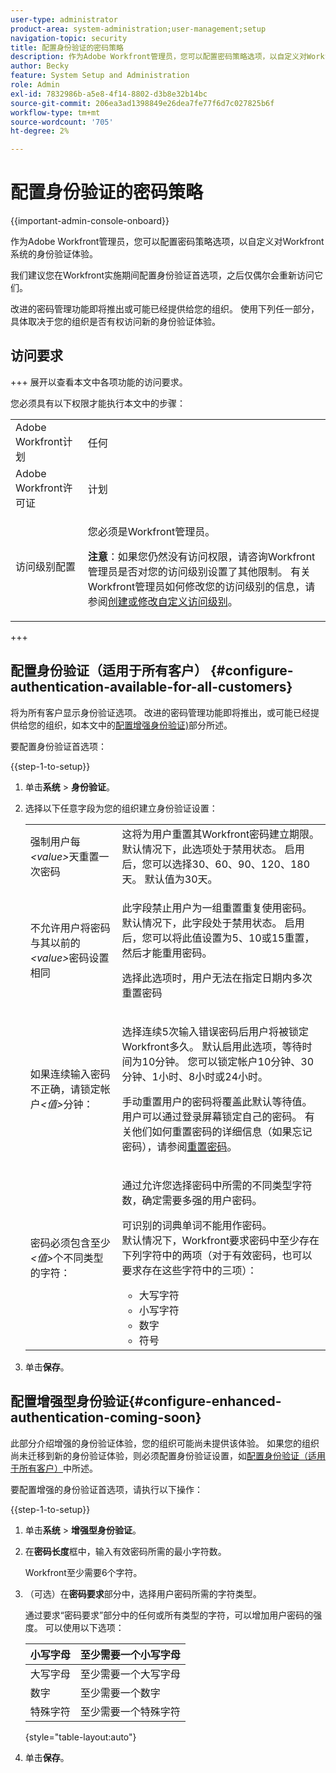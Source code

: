 ```yaml
---
user-type: administrator
product-area: system-administration;user-management;setup
navigation-topic: security
title: 配置身份验证的密码策略
description: 作为Adobe Workfront管理员，您可以配置密码策略选项，以自定义对Workfront系统的身份验证体验。
author: Becky
feature: System Setup and Administration
role: Admin
exl-id: 7832986b-a5e8-4f14-8802-d3b8e32b14bc
source-git-commit: 206ea3ad1398849e26dea7fe77f6d7c027825b6f
workflow-type: tm+mt
source-wordcount: '705'
ht-degree: 2%

---
```


# 配置身份验证的密码策略

{{important-admin-console-onboard}}

作为Adobe Workfront管理员，您可以配置密码策略选项，以自定义对Workfront系统的身份验证体验。

我们建议您在Workfront实施期间配置身份验证首选项，之后仅偶尔会重新访问它们。

改进的密码管理功能即将推出或可能已经提供给您的组织。 使用下列任一部分，具体取决于您的组织是否有权访问新的身份验证体验。

## 访问要求

+++ 展开以查看本文中各项功能的访问要求。

您必须具有以下权限才能执行本文中的步骤：

<table style="table-layout:auto"> 
 <col> 
 <col> 
 <tbody> 
  <tr> 
   <td role="rowheader">Adobe Workfront计划</td> 
   <td>任何</td> 
  </tr> 
  <tr> 
   <td role="rowheader">Adobe Workfront许可证</td> 
   <td>计划</td> 
  </tr> 
  <tr> 
   <td role="rowheader">访问级别配置</td> 
   <td> <p>您必须是Workfront管理员。</p> <p><b>注意</b>：如果您仍然没有访问权限，请咨询Workfront管理员是否对您的访问级别设置了其他限制。 有关Workfront管理员如何修改您的访问级别的信息，请参阅<a href="../../../administration-and-setup/add-users/configure-and-grant-access/create-modify-access-levels.md" class="MCXref xref">创建或修改自定义访问级别</a>。</p> </td> 
  </tr> 
 </tbody> 
</table>

+++

## 配置身份验证（适用于所有客户） {#configure-authentication-available-for-all-customers}

将为所有客户显示身份验证选项。 改进的密码管理功能即将推出，或可能已经提供给您的组织，如本文中的[配置增强身份验证)](#configure-enhanced-authentication-coming-soon)部分所述。

要配置身份验证首选项：

{{step-1-to-setup}}

1. 单击&#x200B;**系统** > **身份验证**。

1. 选择以下任意字段为您的组织建立身份验证设置：

   <table style="table-layout:auto"> 
    <col> 
    <col> 
    <tbody> 
     <tr> 
      <td role="rowheader">强制用户每<em>&lt;value&gt;</em>天重置一次密码</td> 
      <td>这将为用户重置其Workfront密码建立期限。 默认情况下，此选项处于禁用状态。 启用后，您可以选择30、60、90、120、180天。 默认值为30天。</td> 
     </tr> 
     <tr> 
      <td role="rowheader">不允许用户将密码与其以前的<em>&lt;value&gt;</em>密码设置相同</td> 
      <td> <p>此字段禁止用户为一组重置重复使用密码。 默认情况下，此字段处于禁用状态。 启用后，您可以将此值设置为5、10或15重置，然后才能重用密码。</p> <p>选择此选项时，用户无法在指定日期内多次重置密码</p> </td> 
     </tr> 
     <tr> 
      <td role="rowheader">如果连续输入密码不正确，请锁定帐户<em>&lt;值&gt;</em>分钟： </td> 
      <td> <p>选择连续5次输入错误密码后用户将被锁定Workfront多久。 默认启用此选项，等待时间为10分钟。 您可以锁定帐户10分钟、30分钟、1小时、8小时或24小时。 </p> <p>手动重置用户的密码将覆盖此默认等待值。 <br>用户可以通过登录屏幕锁定自己的密码。 有关他们如何重置密码的详细信息（如果忘记密码），请参阅<a href="../../../workfront-basics/manage-your-account-and-profile/managing-your-workfront-account/reset-your-password.md" class="MCXref xref">重置密码</a>。</p> </td> 
     </tr> 
     <tr> 
      <td role="rowheader">密码必须包含至少<em>&lt;值&gt;</em>个不同类型的字符：</td> 
      <td> <p>通过允许您选择密码中所需的不同类型字符数，确定需要多强的用户密码。</p> <p>可识别的词典单词不能用作密码。<br>默认情况下，Workfront要求密码中至少存在下列字符中的两项（对于有效密码，也可以要求存在这些字符中的三项）： </p> 
       <ul> 
        <li>大写字符</li> 
        <li>小写字符</li> 
        <li>数字</li> 
        <li>符号</li> 
       </ul> </td> 
     </tr> 
    </tbody> 
   </table>

1. 单击&#x200B;**保存**。

## 配置增强型身份验证{#configure-enhanced-authentication-coming-soon}

此部分介绍增强的身份验证体验，您的组织可能尚未提供该体验。 如果您的组织尚未迁移到新的身份验证体验，则必须配置身份验证设置，如[配置身份验证（适用于所有客户）](#configure-authentication-available-for-all-customers)中所述。

要配置增强的身份验证首选项，请执行以下操作：

{{step-1-to-setup}}

1. 单击&#x200B;**系统** > **增强型身份验证**。
1. 在&#x200B;**密码长度**&#x200B;框中，输入有效密码所需的最小字符数。

   Workfront至少需要6个字符。

1. （可选）在&#x200B;**密码要求**&#x200B;部分中，选择用户密码所需的字符类型。

   通过要求“密码要求”部分中的任何或所有类型的字符，可以增加用户密码的强度。 可以使用以下选项：

   | 小写字母 | 至少需要一个小写字母 |
   |---|---|
   | 大写字母 | 至少需要一个大写字母 |
   | 数字 | 至少需要一个数字 |
   | 特殊字符 | 至少需要一个特殊字符 |

   {style="table-layout:auto"}

1. 单击&#x200B;**保存**。
